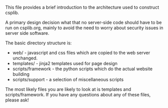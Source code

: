 This file provides a brief introduction to the architecture used to construct csplib.

A primary design decision what that no server-side code should have to be run on csplib.org, mainly
to avoid the need to worry about security issues in server side software.

The basic directory structure is:

- web/ - javascript and css files which are copied to the web server unchanged.
- templates/ - jinja2 templates used for page design
- scripts/framework - the python scripts which do the actual website building
- scripts/support - a selection of miscellaneous scripts

The most likely files you are likely to look at is templates and scripts/framework. If you have
any questions about any of these files, please ask!

